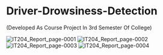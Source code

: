 # Driver-Drowsiness-Detection
(Developed As Course Project In 3rd Semester Of College)

![IT204_Report_page-0001](https://user-images.githubusercontent.com/69719805/222393325-074eab4a-9f13-46c1-9089-a4983495fea4.jpg)
![IT204_Report_page-0002](https://user-images.githubusercontent.com/69719805/222393361-2d0c8051-835a-40c0-ade1-805032c21e9c.jpg)
![IT204_Report_page-0003](https://user-images.githubusercontent.com/69719805/222393368-b3f9f90a-b21b-4d55-a476-8be716af438b.jpg)
![IT204_Report_page-0004](https://user-images.githubusercontent.com/69719805/222393367-c7ccb5ef-639f-4a5e-82f5-48afbd372a47.jpg)
